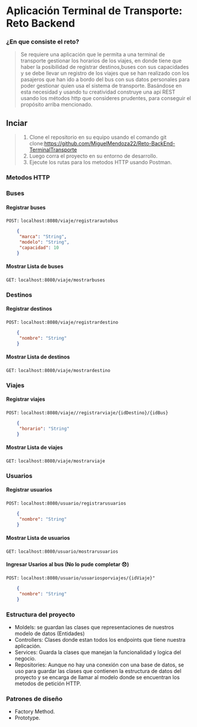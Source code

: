 # Aplicación Terminal de Transporte: Reto Backend

###  ¿En que consiste el reto?
> Se requiere una aplicación que le permita a una terminal de transporte gestionar los horarios de los viajes, en donde tiene que haber la posibilidad de registrar destinos,buses con sus capacidades y se debe llevar un registro de los viajes que se han realizado con los pasajeros que han ido a bordo del bus con sus datos personales para poder gestionar quien usa el sistema de transporte. Basándose en esta necesidad y usando tu creatividad construye una api REST usando los métodos http que consideres prudentes, para conseguir el propósito arriba mencionado.

## Inciar
>1. Clone el repositorio en su equipo usando el comando git clone:https://github.com/MiguelMendoza22/Reto-BackEnd-TerminalTransporte
>2. Luego corra el proyecto en su entorno de desarrollo.
>3. Ejecute los rutas para los metodos HTTP usando Postman.

### Metodos HTTP

### Buses
#### Registrar buses
`POST:` `localhost:8080/viaje/registrarautobus`

```json
    {    
     "marca": "String",    
     "modelo": "String",    
     "capacidad": 10  
    }
```
#### Mostrar Lista de buses
`GET:` `localhost:8080/viaje/mostrarbuses`

### Destinos
#### Registrar destinos
`POST:` `localhost:8080/viaje/registrardestino`

```json
    {    
     "nombre": "String"
    }
```
#### Mostrar Lista de destinos
`GET:` `localhost:8080/viaje/mostrardestino`

### Viajes 
#### Registrar viajes
`POST:` `localhost:8080/viaje//registrarviaje/{idDestino}/{idBus}`
```json
    {    
     "horario": "String"
    }
```
#### Mostrar Lista de viajes
`GET:` `localhost:8080/viaje/mostrarviaje`

### Usuarios
#### Registrar usuarios
`POST:` `localhost:8080/usuario/registrarusuarios`
```json
    {    
     "nombre": "String"
    }
```
#### Mostrar Lista de usuarios
`GET:` `localhost:8080/usuario/mostrarusuarios`

#### Ingresar Usarios al bus (No lo pude completar 😞)

`POST:` `localhost:8080/usuario/usuariosporviajes/{idViaje}"`
```json
    {    
     "nombre": "String"
    }
```

### Estructura del proyecto
- Moldels: se guardan las clases que representaciones de nuestros modelo de datos (Entidades)
- Controllers: Clases donde estan todos los endpoints que tiene nuestra aplicación.
- Services: Guarda la clases que manejan la funcionalidad y logica del negocio.
- Repositories: Aunque no hay una conexión con una base de datos, se uso para guardar las clases que contienen la estructura de datos del proyecto y se encarga de llamar al modelo donde se encuentran los metodos de petición HTTP.

### Patrones de diseño
- Factory Method.
- Prototype.

